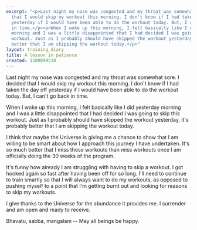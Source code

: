 ```yaml
---
excerpt: "<p>Last night my nose was congested and my throat was somewhat sore. I decided
  that I would skip my workout this morning. I don't know if I had taken the day off
  yesterday if I would have been able to do the workout today. But, I can't go back
  in time.</p><p>When I woke up this morning, I felt basically like I did yesterday
  morning and I was a little disappointed that I had decided I was going to skip this
  workout. Just as I probably should have skipped the workout yesterday, it's probably
  better that I am skipping the workout today.</p>"
layout: training_diary
title: A lesson in patience
created: 1380899538
---
```

<p>Last night my nose was congested and my throat was somewhat sore. I decided that I would skip my workout this morning. I don't know if I had taken the day off yesterday if I would have been able to do the workout today. But, I can't go back in time.</p><p>When I woke up this morning, I felt basically like I did yesterday morning and I was a little disappointed that I had decided I was going to skip this workout. Just as I probably should have skipped the workout yesterday, it's probably better that I am skipping the workout today.</p><p>I think that maybe the Universe is giving me a chance to show that I am willing to be smart about how I approach this journey I have undertaken. It's so much better that I miss these workouts than miss workouts once I am officially doing the 30 weeks of the program.</p><p>It's funny how already I am struggling with having to skip a workout. I got hooked again so fast after having been off for so long. I'll need to continue to train smartly so that I will always want to do my workouts, as opposed to pushing myself to a point that I'm getting burnt out and looking for reasons to skip my workouts.</p><p>I give thanks to the Universe for the abundance it provides me. I surrender and am open and ready to receive.</p><p>Bhavatu, sabba, mangalam -- May all beings be happy.</p>
